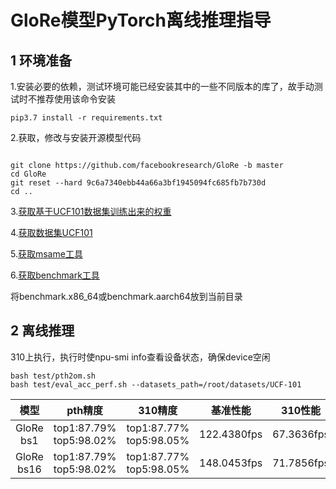 # GloRe模型PyTorch离线推理指导

## 1 环境准备

1.安装必要的依赖，测试环境可能已经安装其中的一些不同版本的库了，故手动测试时不推荐使用该命令安装

```
pip3.7 install -r requirements.txt  
```  

2.获取，修改与安装开源模型代码

```

git clone https://github.com/facebookresearch/GloRe -b master 
cd GloRe
git reset --hard 9c6a7340ebb44a66a3bf1945094fc685fb7b730d
cd ..
```
3.[获取基于UCF101数据集训练出来的权重](https://ascend-pytorch-model-file.obs.myhuaweicloud.com/%E9%AA%8C%E6%94%B6-%E6%8E%A8%E7%90%86/cv/classfication/GloRe/GloRe.pth)


4.[获取数据集UCF101](https://www.crcv.ucf.edu/data/UCF101/UCF101.rar)


5.[获取msame工具](https://gitee.com/ascend/tools/tree/master/msame)

6.[获取benchmark工具](https://support.huawei.com/enterprise/zh/ascend-computing/cann-pid-251168373/software/)

将benchmark.x86_64或benchmark.aarch64放到当前目录



## 2 离线推理
310上执行，执行时使npu-smi info查看设备状态，确保device空闲
``` 
bash test/pth2om.sh
bash test/eval_acc_perf.sh --datasets_path=/root/datasets/UCF-101
```
  | 模型      | pth精度  | 310精度  | 基准性能    | 310性能    |
  | :------: | :------: | :------: | :------:  | :------:  | 
  | GloRe bs1  | top1:87.79% top5:98.02% | top1:87.77% top5:98.05% |  122.4380fps | 67.3636fps | 
 | GloRe bs16 | top1:87.79% top5:98.02% | top1:87.77% top5:98.05% |  148.0453fps | 71.7856fps | 
